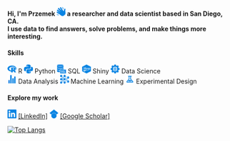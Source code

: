 **Hi, I'm Przemek <img src="icons/hello.svg" alt="Hello" width="20" height="20"/> a researcher and data scientist based in San Diego, CA.<br>
I use data to find answers, solve problems, and make things more interesting.**

#### Skills

<img src="icons/r.svg" alt="R" width="20" height="20"/> R <img src="icons/python.svg" alt="Python" width="20" height="20"/> Python <img src="icons/sql.svg" alt="SQL" width="20" height="20"/> SQL <img src="icons/shiny.svg" alt="Shiny" width="20" height="20"/> Shiny <img src="icons/data_science.svg" alt="Data Science" width="20" height="20"/> Data Science<br> <img src="icons/statistics.svg" alt="Data Analysis" width="20" height="20"/> Data Analysis <img src="icons/machine_learning.svg" alt="Machine Learning" width="20" height="20"/> Machine Learning <img src="icons/experiment.svg" alt="Experimental Design" width="20" height="20"/> Experimental Design

#### Explore my work

<a href="https://www.linkedin.com/in/przemyslaw-marcowski/" target="_blank"><img src="icons/linkedin.svg" alt="LinkedIn" width="20" height="20"/></a> <a href="https://www.linkedin.com/in/przemyslaw-marcowski/" target="_blank">[LinkedIn]</a> <a href="https://scholar.google.com/citations?user=sB2hWn0AAAAJ&hl=en" target="_blank"><img src="icons/googlescholar.svg" alt="Google Scholar" width="20" height="20"/></a> <a href="https://scholar.google.com/citations?user=sB2hWn0AAAAJ&hl=en" target="_blank">[Google Scholar]</a>

[![Top Langs](https://github-readme-stats.vercel.app/api/top-langs/?username=pmarcowski&layout=compact&custom_title=Top%20languages&hide_border=true&bg_color=00000000)](https://github.com/anuraghazra/github-readme-stats)
